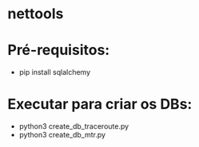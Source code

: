 # nettools

# Pré-requisitos:

* pip install sqlalchemy

# Executar para criar os DBs:

* python3 create_db_traceroute.py
* python3 create_db_mtr.py
